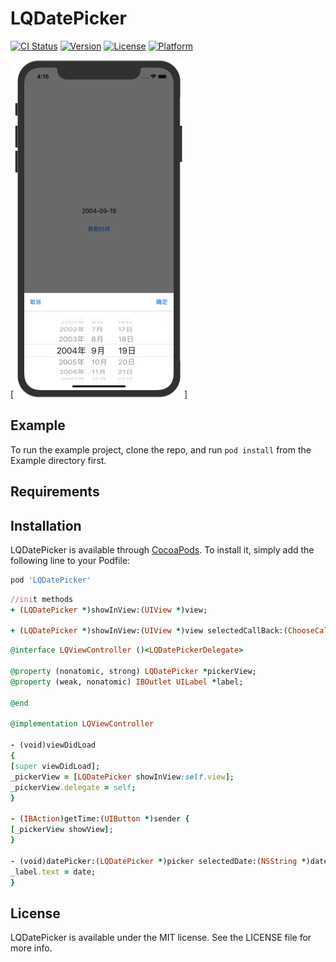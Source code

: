 # LQDatePicker

[![CI Status](https://img.shields.io/travis/sniper/LQDatePicker.svg?style=flat)](https://travis-ci.org/sniper/LQDatePicker)
[![Version](https://img.shields.io/cocoapods/v/LQDatePicker.svg?style=flat)](https://cocoapods.org/pods/LQDatePicker)
[![License](https://img.shields.io/cocoapods/l/LQDatePicker.svg?style=flat)](https://cocoapods.org/pods/LQDatePicker)
[![Platform](https://img.shields.io/cocoapods/p/LQDatePicker.svg?style=flat)](https://cocoapods.org/pods/LQDatePicker)

[![Image text](https://github.com/iOSKitt/LQDatePicker/blob/master/showimage.png)]

## Example


To run the example project, clone the repo, and run `pod install` from the Example directory first.

## Requirements

## Installation

LQDatePicker is available through [CocoaPods](https://cocoapods.org). To install
it, simply add the following line to your Podfile:

```ruby
pod 'LQDatePicker'
```
```ruby
//init methods
+ (LQDatePicker *)showInView:(UIView *)view;

+ (LQDatePicker *)showInView:(UIView *)view selectedCallBack:(ChooseCallBack)callBack;
```

```ruby
@interface LQViewController ()<LQDatePickerDelegate>

@property (nonatomic, strong) LQDatePicker *pickerView;
@property (weak, nonatomic) IBOutlet UILabel *label;

@end

@implementation LQViewController

- (void)viewDidLoad
{
[super viewDidLoad];
_pickerView = [LQDatePicker showInView:self.view];
_pickerView.delegate = self;
}

- (IBAction)getTime:(UIButton *)sender {
[_pickerView showView];
}

- (void)datePicker:(LQDatePicker *)picker selectedDate:(NSString *)date {
_label.text = date;
}
```


## License

LQDatePicker is available under the MIT license. See the LICENSE file for more info.
